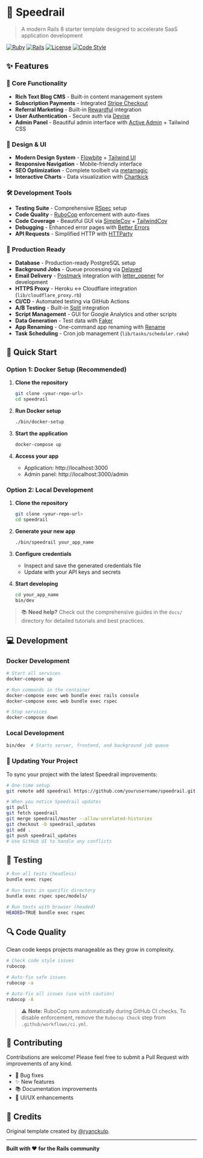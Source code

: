 # 🚀 Speedrail

> A modern Rails 8 starter template designed to accelerate SaaS application development

[![Ruby](https://img.shields.io/badge/Ruby-3.4.5-red.svg)](https://www.ruby-lang.org/)
[![Rails](https://img.shields.io/badge/Rails-8.0.2.1-red.svg)](https://rubyonrails.org/)
[![License](https://img.shields.io/badge/License-MIT-green.svg)](LICENSE)
[![Code Style](https://img.shields.io/badge/Code%20Style-RuboCop-blue.svg)](https://rubocop.org/)

## ✨ Features
### 🎯 Core Functionality
- **Rich Text Blog CMS** - Built-in content management system
- **Subscription Payments** - Integrated [Stripe Checkout](https://docs.stripe.com/payments/accept-a-payment?platform=web&ui=embedded-form)
- **Referral Marketing** - Built-in [Rewardful](https://www.rewardful.com/?via=speedrail) integration
- **User Authentication** - Secure auth via [Devise](https://github.com/plataformatec/devise)
- **Admin Panel** - Beautiful admin interface with [Active Admin](https://github.com/activeadmin/activeadmin/) + Tailwind CSS

### 🎨 Design & UI
- **Modern Design System** - [Flowbite](https://flowbite.com/) + [Tailwind UI](https://tailwindui.com/)
- **Responsive Navigation** - Mobile-friendly interface
- **SEO Optimization** - Complete toolbelt via [metamagic](https://github.com/lassebunk/metamagic)
- **Interactive Charts** - Data visualization with [Chartkick](https://chartkick.com)

### 🛠️ Development Tools
- **Testing Suite** - Comprehensive [RSpec](https://github.com/rspec/rspec-rails/) setup
- **Code Quality** - [RuboCop](https://rubocop.org/) enforcement with auto-fixes
- **Code Coverage** - Beautiful GUI via [SimpleCov](https://github.com/simplecov-ruby/simplecov) + [TailwindCov](https://github.com/chiefpansancolt/simplecov-tailwindcss)
- **Debugging** - Enhanced error pages with [Better Errors](https://github.com/charliesome/better_errors)
- **API Requests** - Simplified HTTP with [HTTParty](https://github.com/jnunemaker/httparty)

### 🚀 Production Ready
- **Database** - Production-ready PostgreSQL setup
- **Background Jobs** - Queue processing via [Delayed](https://rubygems.org/gems/delayed)
- **Email Delivery** - [Postmark](https://postmarkapp.com/) integration with [letter_opener](https://github.com/ryanb/letter_opener) for development
- **HTTPS Proxy** - Heroku ↔ Cloudflare integration (`lib/cloudflare_proxy.rb`)
- **CI/CD** - Automated testing via GitHub Actions
- **A/B Testing** - Built-in [Split](https://github.com/splitrb/split/) integration
- **Script Management** - GUI for Google Analytics and other scripts
- **Data Generation** - Test data with [Faker](https://github.com/faker-ruby/faker)
- **App Renaming** - One-command app renaming with [Rename](https://github.com/get/Rename)
- **Task Scheduling** - Cron job management (`lib/tasks/scheduler.rake`)

## 🚀 Quick Start

### Option 1: Docker Setup (Recommended)

1. **Clone the repository**
   ```bash
   git clone <your-repo-url>
   cd speedrail
   ```

2. **Run Docker setup**
   ```bash
   ./bin/docker-setup
   ```

3. **Start the application**
   ```bash
   docker-compose up
   ```

4. **Access your app**
   - Application: http://localhost:3000
   - Admin panel: http://localhost:3000/admin

### Option 2: Local Development

1. **Clone the repository**
   ```bash
   git clone <your-repo-url>
   cd speedrail
   ```

2. **Generate your new app**
   ```bash
   ./bin/speedrail your_app_name
   ```

3. **Configure credentials**
   - Inspect and save the generated credentials file
   - Update with your API keys and secrets

4. **Start developing**
   ```bash
   cd your_app_name
   bin/dev
   ```

> 📚 **Need help?** Check out the comprehensive guides in the `docs/` directory for detailed tutorials and best practices.

## 💻 Development

### Docker Development
```bash
# Start all services
docker-compose up

# Run commands in the container
docker-compose exec web bundle exec rails console
docker-compose exec web bundle exec rspec

# Stop services
docker-compose down
```

### Local Development
```bash
bin/dev  # Starts server, frontend, and background job queue
```

### 🔄 Updating Your Project

To sync your project with the latest Speedrail improvements:

```bash
# One-time setup
git remote add speedrail https://github.com/yourusername/speedrail.git

# When you notice Speedrail updates
git pull
git fetch speedrail
git merge speedrail/master --allow-unrelated-histories
git checkout -b speedrail_updates
git add .
git push speedrail_updates
# Use GitHub UI to handle any conflicts
```

## 🧪 Testing
```bash
# Run all tests (headless)
bundle exec rspec

# Run tests in specific directory
bundle exec rspec spec/models/

# Run tests with browser (headed)
HEADED=TRUE bundle exec rspec
```

## 🔍 Code Quality

Clean code keeps projects manageable as they grow in complexity.

```bash
# Check code style issues
rubocop

# Auto-fix safe issues
rubocop -a

# Auto-fix all issues (use with caution)
rubocop -A
```

> ⚠️ **Note:** RuboCop runs automatically during GitHub CI checks. To disable enforcement, remove the `Rubocop Check` step from `.github/workflows/ci.yml`.

## 🤝 Contributing

Contributions are welcome! Please feel free to submit a Pull Request with improvements of any kind.

- 🐛 Bug fixes
- ✨ New features
- 📚 Documentation improvements
- 🎨 UI/UX enhancements

## 🙏 Credits

Original template created by [@ryanckulp](https://twitter.com/ryanckulp).

---

**Built with ❤️ for the Rails community**
